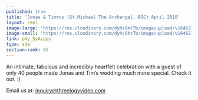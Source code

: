 ```yaml
---
published: true
title: 'Jonas & Timros (St.Michael The Archangel, BGC) April 2018'
layout: reel
image-large: 'https://res.cloudinary.com/dyhs9kt7b/image/upload/v1646210299/jonas_timros.jpg'
image-small: 'https://res.cloudinary.com/dyhs9kt7b/image/upload/v1646210299/jonas_timros.jpg'
link: pXy_5yAcpps
type: sde
section-rank: 85
---
```

An intimate, fabulous and incredibly heartfelt celebration with a guest of only 40 people made Jonas and Tim’s wedding much more special. Check it out. :)

Email us at: inquiry@threelogyvideo.com
